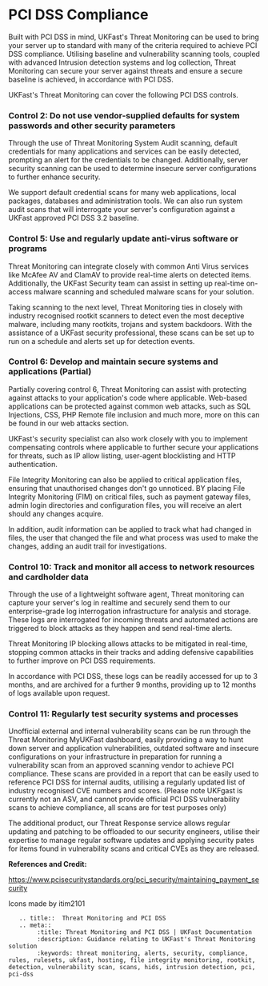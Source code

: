 # PCI DSS Compliance

Built with PCI DSS in mind, UKFast's Threat Monitoring can be used to bring your server up to standard with many of the criteria required to achieve PCI DSS compliance. Utilising baseline and vulnerability scanning tools, coupled with advanced Intrusion detection systems and log collection, Threat Monitoring can secure your server against threats and ensure a secure baseline is achieved, in accordance with PCI DSS.

UKFast's Threat Monitoring can cover the following PCI DSS controls.

### Control 2: Do not use vendor-supplied defaults for system passwords and other security parameters

Through the use of Threat Monitoring System Audit scanning, default credentials for many applications and services can be easily detected, prompting an alert for the credentials to be changed. Additionally, server security scanning can be used to determine insecure server configurations to further enhance security.

We support default credential scans for many web applications, local packages, databases and administration tools. We can also run system audit scans that will interrogate your server's configuration against a UKFast approved PCI DSS 3.2 baseline.


### Control 5: Use and regularly update anti-virus software or programs

Threat Monitoring can integrate closely with common Anti Virus services like McAfee AV and ClamAV to provide real-time alerts on detected items. Additionally, the UKFast Security team can assist in setting up real-time on-access malware scanning and scheduled malware scans for your solution.

Taking scanning to the next level, Threat Monitoring ties in closely with industry recognised rootkit scanners to detect even the most deceptive malware, including many rootkits, trojans and system backdoors. With the assistance of a UKFast security professional, these scans can be set up to run on a schedule and alerts set up for detection events.

### Control 6: Develop and maintain secure systems and applications (Partial)

Partially covering control 6, Threat Monitoring can assist with protecting against attacks to your application's code where applicable. Web-based applications can be protected against common web attacks, such as SQL Injections, CSS, PHP Remote file inclusion and much more, more on this can be found in our web attacks section.

UKFast's security specialist can also work closely with you to implement compensating controls where applicable to further secure your applications for threats, such as IP allow listing, user-agent blocklisting and HTTP authentication.

File Integrity Monitoring can also be applied to critical application files, ensuring that unauthorised changes don't go unnoticed. BY placing File Integrity Monitoring (FIM) on critical files, such as payment gateway files, admin login directories and configuration files, you will receive an alert should any changes acquire.

In addition, audit information can be applied to track what had changed in files, the user that changed the file and what process was used to make the changes, adding an audit trail for investigations.

### Control 10: Track and monitor all access to network resources and cardholder data

Through the use of a lightweight software agent, Threat monitoring can capture your server's log in realtime and securely send them to our enterprise-grade log interrogation infrastructure for analysis and storage. These logs are interrogated for incoming threats and automated actions are triggered to block attacks as they happen and send real-time alerts.

Threat Monitoring IP blocking allows attacks to be mitigated in real-time, stopping common attacks in their tracks and adding defensive capabilities to further improve on PCI DSS requirements.

In accordance with PCI DSS, these logs can be readily accessed for up to 3 months, and are archived for a further 9 months, providing up to 12 months of logs available upon request.

### Control 11: Regularly test security systems and processes

Unofficial external and internal vulnerability scans can be run through the Threat Monitoring MyUKFast dashboard, easily providing a way to hunt down server and application vulnerabilities, outdated software and insecure configurations on your infrastructure in preparation for running a vulnerability scan from an approved scanning vendor to achieve PCI compliance. These scans are provided in a report that can be easily used to reference PCI DSS for internal audits, utilising a regularly updated list of industry recognised CVE numbers and scores. (Please note UKFgast is currently not an ASV, and cannot provide official PCI DSS vulnerability scans to achieve compliance, all scans are for test purposes only)

The additional product, our Threat Response service allows regular updating and patching to be offloaded to our security engineers,  utilise their expertise to manage regular software updates and applying security pates for items found in vulnerability scans and critical CVEs as they are released.


**References and Credit:**

https://www.pcisecuritystandards.org/pci_security/maintaining_payment_security

Icons made by itim2101

```eval_rst
   .. title::  Threat Monitoring and PCI DSS
   .. meta::
        :title: Threat Monitoring and PCI DSS | UKFast Documentation
        :description: Guidance relating to UKFast's Threat Monitoring solution
        :keywords: threat monitoring, alerts, security, compliance, rules, rulesets, ukfast, hosting, file integrity monitoring, rootkit, detection, vulnerability scan, scans, hids, intrusion detection, pci, pci-dss
```

